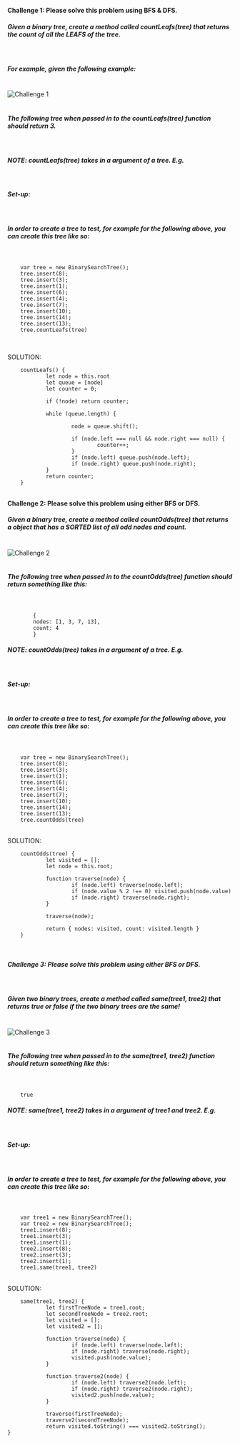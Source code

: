 <strong>Challenge 1: Please solve this problem using BFS & DFS. </strong><br>

<h5>Given a binary tree, create a method called countLeafs(tree) that returns the count of all the LEAFS of the tree. </h5><br>

<h5>For example, given the following example:</h5><br>

<img src="Challenge1.png" alt="Challenge 1">
<br><br>
<h5>The following tree when passed in to the countLeafs(tree) function should return 3. </h5><br>
<h5>NOTE: countLeafs(tree) takes in a argument of a tree. E.g.</h5><br>

<h5>Set-up: </h5><br>
<h5>In order to create a tree to test, for example for the following above, you can create this tree like so: </h5><br>

        var tree = new BinarySearchTree();
        tree.insert(8);
        tree.insert(3);
        tree.insert(1);
        tree.insert(6);
        tree.insert(4);
        tree.insert(7);
        tree.insert(10);
        tree.insert(14);
        tree.insert(13);
        tree.countLeafs(tree)

<br>

SOLUTION:<br>

        countLeafs() {
                let node = this.root
                let queue = [node]
                let counter = 0;

                if (!node) return counter;

                while (queue.length) {

                        node = queue.shift();

                        if (node.left === null && node.right === null) {
                                counter++;
                        }
                        if (node.left) queue.push(node.left);
                        if (node.right) queue.push(node.right);
                }
                return counter;
        }
<br>
<strong>Challenge 2: Please solve this problem using either BFS or DFS. </strong><br>
<h5>Given a binary tree, create a method called countOdds(tree) that returns a object that has a SORTED list of all odd nodes and count. </h5><br>

<img src="Challenge2.png" alt="Challenge 2">
<br><br>

<h5>The following tree when passed in to the countOdds(tree) function should return something like this: </h5><br>

            {
            nodes: [1, 3, 7, 13],
            count: 4
            }

<h5>NOTE: countOdds(tree) takes in a argument of a tree. E.g. </h5><br>

<h5>Set-up: </h5><br>
<h5>In order to create a tree to test, for example for the following above, you can create this tree like so: </h5><br>

        var tree = new BinarySearchTree();
        tree.insert(8);
        tree.insert(3);
        tree.insert(1);
        tree.insert(6);
        tree.insert(4);
        tree.insert(7);
        tree.insert(10);
        tree.insert(14);
        tree.insert(13);
        tree.countOdds(tree)

<br>
SOLUTION:<br>

        countOdds(tree) {
                let visited = [];
                let node = this.root;

                function traverse(node) {
                        if (node.left) traverse(node.left);
                        if (node.value % 2 !== 0) visited.push(node.value)
                        if (node.right) traverse(node.right);
                }

                traverse(node);

                return { nodes: visited, count: visited.length }
        }

<br>
<h5>Challenge 3: Please solve this problem using either BFS or DFS. </h5><br>
<h5>Given two binary trees, create a method called same(tree1, tree2) that returns true or false if the two binary trees are the same!</h5><br>
<img src="Challenge3.png" alt="Challenge 3">
<br><br>
<h5>The following tree when passed in to the same(tree1, tree2) function should return something like this: </h5><br>

        true

<h5>NOTE: same(tree1, tree2) takes in a argument of tree1 and tree2. E.g.</h5><br>

<h5>Set-up: </h5><br>
<h5>In order to create a tree to test, for example for the following above, you can create this tree like so: </h5><br>

        var tree1 = new BinarySearchTree();
        var tree2 = new BinarySearchTree();
        tree1.insert(8);
        tree1.insert(3);
        tree1.insert(1);
        tree2.insert(8);
        tree2.insert(3);
        tree2.insert(1);
        tree1.same(tree1, tree2)
<br>
SOLUTION: <br>

        same(tree1, tree2) {
                let firstTreeNode = tree1.root;
                let secondTreeNode = tree2.root;
                let visited = [];
                let visited2 = [];

                function traverse(node) {
                        if (node.left) traverse(node.left);
                        if (node.right) traverse(node.right);
                        visited.push(node.value);
                }

                function traverse2(node) {
                        if (node.left) traverse2(node.left);
                        if (node.right) traverse2(node.right);
                        visited2.push(node.value);
                }
                
                traverse(firstTreeNode);
                traverse2(secondTreeNode);
                return visited.toString() === visited2.toString();
    }